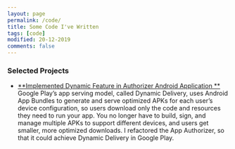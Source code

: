 ```yaml
---
layout: page
permalink: /code/
title: Some Code I've Written
tags: [code]
modified: 20-12-2019
comments: false
---
```


### Selected Projects

* [**Implemented Dynamic Feature in Authorizer Android Application **](https://github.com/Jirigesi/authorizer)<br>
Google Play’s app serving model, called Dynamic Delivery, uses Android App Bundles to generate and serve optimized APKs for each user’s device configuration, so users download only the code and resources they need to run your app. You no longer have to build, sign, and manage multiple APKs to support different devices, and users get smaller, more optimized downloads.
I refactored the App Authorizer, so that it could achieve Dynamic Delivery in Google Play.  
